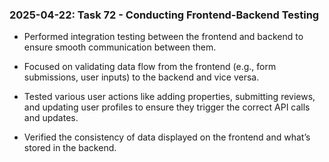 ### 2025-04-22: Task 72 - Conducting Frontend-Backend Testing

* Performed integration testing between the frontend and backend to ensure smooth communication between them.

* Focused on validating data flow from the frontend (e.g., form submissions, user inputs) to the backend and vice versa.

* Tested various user actions like adding properties, submitting reviews, and updating user profiles to ensure they trigger the correct API calls and updates.

* Verified the consistency of data displayed on the frontend and what’s stored in the backend.